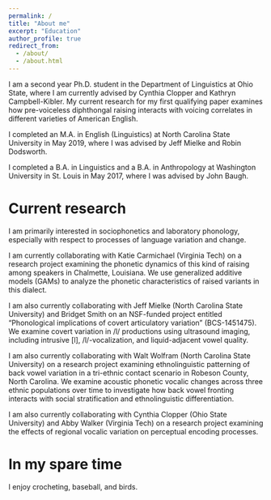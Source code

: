 ```yaml
---
permalink: /
title: "About me"
excerpt: "Education"
author_profile: true
redirect_from: 
  - /about/
  - /about.html
---
```


I am a second year Ph.D. student in the Department of Linguistics at Ohio State, where I am currently advised by Cynthia Clopper and Kathryn Campbell-Kibler. My current research for my first qualifying paper examines how pre-voiceless diphthongal raising interacts with voicing correlates in different varieties of American English. 

I completed an M.A. in English (Linguistics) at North Carolina State University in May 2019, where I was advised by Jeff Mielke and Robin Dodsworth.

I completed a B.A. in Linguistics and a B.A. in Anthropology at Washington University in St. Louis in May 2017, where I was advised by John Baugh.

Current research
======
I am primarily interested in sociophonetics and laboratory phonology, especially with respect to processes of language variation and change. 

I am currently collaborating with Katie Carmichael (Virginia Tech) on a research project examining the phonetic dynamics of this kind of raising among speakers in Chalmette, Louisiana. We use generalized additive models (GAMs) to analyze the phonetic characteristics of raised variants in this dialect.

I am also currently collaborating with Jeff Mielke (North Carolina State University) and Bridget Smith on an NSF-funded project entitled “Phonological implications of covert articulatory variation” (BCS-1451475). We examine covert variation in /l/ productions using ultrasound imaging, including intrusive [l], /l/-vocalization, and liquid-adjacent vowel quality.

I am also currently collaborating with Walt Wolfram (North Carolina State University) on a research project examining ethnolinguistic patterning of back vowel variation in a tri-ethnic contact scenario in Robeson County, North Carolina. We examine acoustic phonetic vocalic changes across three ethnic populations over time to investigate how back vowel fronting interacts with social stratification and ethnolinguistic differentiation.

I am also currently collaborating with Cynthia Clopper (Ohio State University) and Abby Walker (Virginia Tech) on a research project examining the effects of regional vocalic variation on perceptual encoding processes. 

In my spare time
======
I enjoy crocheting, baseball, and birds.

